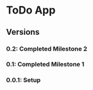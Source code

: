 # ToDo App

## Versions

### 0.2: Completed Milestone 2

### 0.1: Completed Milestone 1

### 0.0.1: Setup
